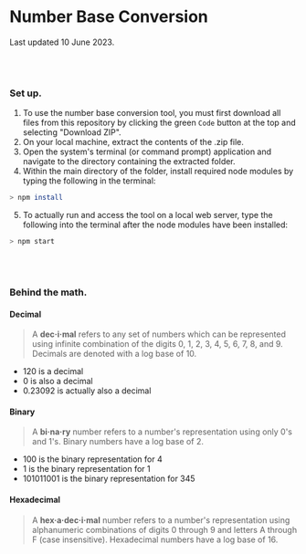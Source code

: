 # Number Base Conversion
Last updated 10 June 2023.

<br>
<br>


### Set up.
1. To use the number base conversion tool, you must first download all files from this repository by clicking the green `Code` button at the top and selecting "Download ZIP".
2. On your local machine, extract the contents of the .zip file.
3. Open the system's terminal (or command prompt) application and navigate to the directory containing the extracted folder.
4. Within the main directory of the folder, install required node modules by typing the following in the terminal:
```bash
> npm install
```
5. To actually run and access the tool on a local web server, type the following into the terminal after the node modules have been installed:
```bash
> npm start
```

<br>
<br>


### Behind the math.
#### Decimal
> A **dec·i·mal** refers to any set of numbers which can be represented using infinite combination of the digits 0, 1, 2, 3, 4, 5, 6, 7, 8, and 9. Decimals are denoted with a log base of 10.
* 120 is a decimal
* 0 is also a decimal
* 0.23092 is actually also a decimal

#### Binary
> A **bi·na·ry** number refers to a number's representation using only 0's and 1's. Binary numbers have a log base of 2.
* 100 is the binary representation for 4
* 1 is the binary representation for 1
* 101011001 is the binary representation for 345

#### Hexadecimal
> A **hex·a·dec·i·mal** number refers to a number's representation using alphanumeric combinations of digits 0 through 9 and letters A through F (case insensitive). Hexadecimal numbers have a log base of 16.

